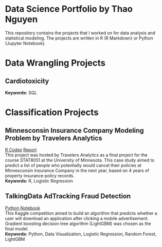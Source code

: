# Data Science Portfolio by Thao Nguyen
This repository contains the projects that I worked on for data analysis and statistical modeling. The projects are written in R (R Markdown) or Python (Jupyter Notebook).

# Data Wrangling Projects
## Cardiotoxicity
**Keywords:** SQL

# Classification Projects
## Minnesconsin Insurance Company Modeling Problem by Travelers Analytics  
[R Codes](https://github.com/ptnguyen128/DS-portfolio/blob/master/R/8051.pdf)  [Report](https://github.com/ptnguyen128/DS-portfolio/blob/master/8051Report.pdf)  
This project was hosted by Travelers Analytics as a final project for the course STAT8051 at the University of Minnesota. 
This case study aimed to predict a list of people who potentially would cancel their policies at Minnesconsin Insurance Company in the next year, based on 4 years of property insurance policy records.  
**Keywords:** R, Logistic Regression

## TalkingData AdTracking Fraud Detection
[Python Notebook](https://github.com/ptnguyen128/data-science-portfolio/blob/master/Python/TalkingData.ipynb)  
This Kaggle competition aimed to build an algorithm that predicts whether a user will download an application after clicking a mobile advertisement. Gradient boosting decision tree algorithm (LightGBM) was chosen as the final model.  
**Keywords:** Python, Data Visualization, Logistic Regression, Random Forest, LightGBM
